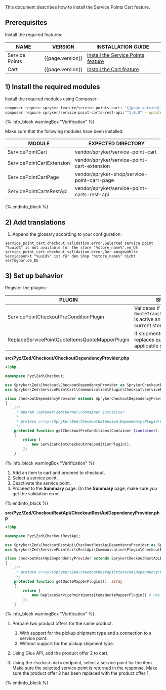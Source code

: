 

This document describes how to install the Service Points Cart feature.

## Prerequisites

Install the required features:

| NAME                    | VERSION           | INSTALLATION GUIDE                                                                                                                                                                               |
|-------------------------|-------------------|-------------------------------------------------------------------------------------------------------------------------------------------------------------------------------------------------|
| Service Points          | {{page.version}}  | [Install the Service Points feature](/docs/pbc/all/service-point-management/{{page.version}}/unified-commerce/install-features/install-the-service-points-feature.html)                                                    |
| Cart                    | {{page.version}}  | [Install the Cart feature](/docs/pbc/all/cart-and-checkout/{{page.version}}/base-shop/feature-overviews/cart-feature-overview/cart-feature-overview.html) |

## 1) Install the required modules

Install the required modules using Composer:

```bash
composer require spryker-feature/service-points-cart: "{{page.version}}" --update-with-dependencies
composer require spryker/service-point-carts-rest-api:"^1.0.0" --update-with-dependencies
```

{% info_block warningBox "Verification" %}

Make sure that the following modules have been installed:

| MODULE                    | EXPECTED DIRECTORY                          |
|---------------------------|---------------------------------------------|
| ServicePointCart          | vendor/spryker/service-point-cart           |
| ServicePointCartExtension | vendor/spryker/service-point-cart-extension |
| ServicePointCartPage      | vendor/spryker-shop/service-point-cart-page |
| ServicePointCartsRestApi  | vendor/spryker/service-point-carts-rest-api |

{% endinfo_block %}

## 2) Add translations

1. Append the glossary according to your configuration:

```csv
service_point_cart.checkout.validation.error,Selected service point "%uuid%" is not available for the store "%store_name%",en_US
service_point_cart.checkout.validation.error,Der ausgewählte Servicepunkt "%uuid%" ist für den Shop "%store_name%" nicht verfügbar,de_DE
```

## 3) Set up behavior

Register the plugins:

| PLUGIN                                         | SPECIFICATION                                                                                  | PREREQUISITES | NAMESPACE                                                                 |
|------------------------------------------------|------------------------------------------------------------------------------------------------|---------------|---------------------------------------------------------------------------|
| ServicePointCheckoutPreConditionPlugin         | Validates if `QuoteTransfer.items.servicePoint` is active and available for the current store. |           | Spryker\Zed\ServicePointCart\Communication\Plugin\Checkout                |
| ReplaceServicePointQuoteItemsQuoteMapperPlugin | If shipments are provided, replaces quote items using an applicable strategy.                      |           | Spryker\Zed\ServicePointCartsRestApi\Communication\Plugin\CheckoutRestApi |

**src/Pyz/Zed/Checkout/CheckoutDependencyProvider.php**

```php
<?php

namespace Pyz\Zed\Checkout;

use Spryker\Zed\Checkout\CheckoutDependencyProvider as SprykerCheckoutDependencyProvider;
use Spryker\Zed\ServicePointCart\Communication\Plugin\Checkout\ServicePointCheckoutPreConditionPlugin;

class CheckoutDependencyProvider extends SprykerCheckoutDependencyProvider
{
    /**
     * @param \Spryker\Zed\Kernel\Container $container
     *
     * @return array<\Spryker\Zed\CheckoutExtension\Dependency\Plugin\CheckoutPreConditionPluginInterface>
     */
    protected function getCheckoutPreConditions(Container $container): array
    {
        return [
            new ServicePointCheckoutPreConditionPlugin(),
        ];
    }
```

{% info_block warningBox "Verification" %}

1. Add an item to cart and proceed to checkout.
2. Select a service point.
3. Deactivate the service point.
4. Proceed to the **Summary** page.
    On the **Summary** page, make sure you get the validation error.

{% endinfo_block %}

**src/Pyz/Zed/CheckoutRestApi/CheckoutRestApiDependencyProvider.php**

```php
<?php

namespace Pyz\Zed\CheckoutRestApi;

use Spryker\Zed\CheckoutRestApi\CheckoutRestApiDependencyProvider as SprykerCheckoutRestApiDependencyProvider;
use Spryker\Zed\ServicePointCartsRestApi\Communication\Plugin\CheckoutRestApi\ReplaceServicePointQuoteItemsQuoteMapperPlugin;

class CheckoutRestApiDependencyProvider extends SprykerCheckoutRestApiDependencyProvider
{
    /**
     * @return array<\Spryker\Zed\CheckoutRestApiExtension\Dependency\Plugin\QuoteMapperPluginInterface>
     */
    protected function getQuoteMapperPlugins(): array
    {
        return [
            new ReplaceServicePointQuoteItemsQuoteMapperPlugin() # Has to be placed before PaymentsQuoteMapperPlugin
        ];
    }
```

{% info_block warningBox "Verification" %}

1. Prepare two product offers for the same product:

    1. With support for the pickup shipment type and a connection to a service point.
    2. Without support for the pickup shipment type.

2. Using Glue API, add the product offer 2 to cart.
3. Using the `checkout-data` endpoint, select a service point for the item.
  Make sure the selected service point is returned in the response. Make sure the product offer 2 has been replaced with the product offer 1.

{% endinfo_block %}
